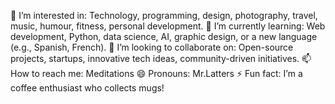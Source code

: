 👀 I’m interested in: Technology, programming, design, photography, travel, music, humour, fitness, personal development.
🌱 I’m currently learning: Web development, Python, data science, AI, graphic design, or a new language (e.g., Spanish, French).
💞️ I’m looking to collaborate on: Open-source projects, startups, innovative tech ideas, community-driven initiatives.
📫 How to reach me: Meditations
😄 Pronouns: Mr.Latters
⚡ Fun fact: I’m a coffee enthusiast who collects mugs!

<!---
latters8/latters8 is a ✨ special ✨ repository because its `README.md` (this file) appears on your GitHub profile.
You can click the Preview link to take a look at your changes.
--->
